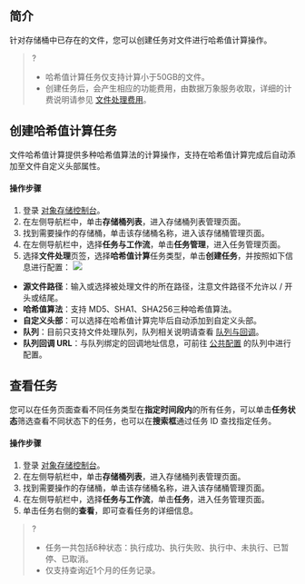## 简介

针对存储桶中已存在的文件，您可以创建任务对文件进行哈希值计算操作。

>?
>- 哈希值计算任务仅支持计算小于50GB的文件。
>- 创建任务后，会产生相应的功能费用，由数据万象服务收取，详细的计费说明请参见 [文件处理费用](https://cloud.tencent.com/document/product/460/82333)。

## 创建哈希值计算任务

文件哈希值计算提供多种哈希值算法的计算操作，支持在哈希值计算完成后自动添加至文件自定义头部属性。

#### 操作步骤

1. 登录 [对象存储控制台](https://console.cloud.tencent.com/cos5)。
2. 在左侧导航栏中，单击**存储桶列表**，进入存储桶列表管理页面。
3. 找到需要操作的存储桶，单击该存储桶名称，进入该存储桶管理页面。
4. 在左侧导航栏中，选择**任务与工作流**，单击**任务管理**，进入任务管理页面。
5. 选择**文件处理**页签，选择**哈希值计算**任务类型，单击**创建任务**，并按照如下信息进行配置：
![](https://qcloudimg.tencent-cloud.cn/raw/b9f129a178204970cdf229718462d3a7.png)
 - **源文件路径**：输入或选择被处理文件的所在路径，注意文件路径不允许以 / 开头或结尾。
 - **哈希值算法**：支持 MD5、SHA1、SHA256三种哈希值算法。
 - **自定义头部**：可以选择在哈希值计算完毕后自动添加到自定义头部。
 - **队列**：目前只支持文件处理队列，队列相关说明请查看 [队列与回调](https://cloud.tencent.com/document/product/436/53970)。
 - **队列回调 URL**：与队列绑定的回调地址信息，可前往 [公共配置](https://cloud.tencent.com/document/product/436/53972) 的队列中进行配置。

## 查看任务

您可以在任务页面查看不同任务类型在**指定时间段内**的所有任务，可以单击**任务状态**筛选查看不同状态下的任务，也可以在**搜索框**通过任务 ID 查找指定任务。

#### 操作步骤

1. 登录 [对象存储控制台](https://console.cloud.tencent.com/cos5)。
2. 在左侧导航栏中，单击**存储桶列表**，进入存储桶列表管理页面。
3. 找到需要操作的存储桶，单击该存储桶名称，进入该存储桶管理页面。
4. 在左侧导航栏中，选择**任务与工作流**，单击**任务**，进入任务管理页面。
5. 单击任务右侧的**查看**，即可查看任务的详细信息。
>? 
>- 任务一共包括6种状态：执行成功、执行失败、执行中、未执行、已暂停、已取消。
>- 仅支持查询近1个月的任务记录。
